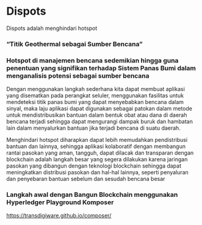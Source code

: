 # Dispots
Dispots adalah menghindari hotspot
### “Titik Geothermal sebagai Sumber Bencana”
### Hotspot di manajemen bencana sedemikian hingga guna penentuan yang signifikan terhadap Sistem Panas Bumi dalam menganalisis potensi sebagai sumber bencana
Dengan menggunakan langkah sederhana kita dapat membuat aplikasi yang disematkan pada perangkat seluler, menggunakan fasilitas untuk mendeteksi titik panas bumi yang dapat menyebabkan bencana dalam sinyal, maka laju aplikasi dapat digunakan sebagai patokan dalam metode untuk mendistribusikan bantuan dalam bentuk obat atau dana di daerah bencana terjadi sehingga dapat mengurangi dampak buruk dan hambatan lain dalam menyalurkan bantuan jika terjadi bencana di suatu daerah.

Menghindari hotspot diharapkan dapat lebih memudahkan pendistribusi bantuan dan lainnya, sehingga aplikasi kolaboratif dengan membangun rantai pasokan yang aman, tangguh, dapat dilacak dan transparan dengan blockchain adalah langkah besar yang segera dilakukan karena jaringan pasokan yang dibangun dengan teknologi blockchain sehingga dapat meningkatkan distribusi pasokan dan hal-hal lainnya, seperti penyaluran dan penyebaran bantuan sebelum dan sesudah bencana besar
### Langkah awal dengan Bangun Blockchain menggunakan Hyperledger Playground Komposer
https://transdigiware.github.io/composer/

